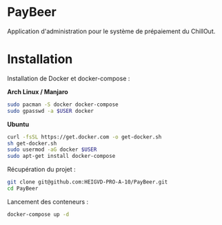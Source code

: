 PayBeer
=======

Application d'administration pour le système de prépaiement du ChillOut.

# Installation

Installation de Docker et docker-compose :

**Arch Linux / Manjaro**
```bash
sudo pacman -S docker docker-compose
sudo gpasswd -a $USER docker
```

**Ubuntu**
```bash
curl -fsSL https://get.docker.com -o get-docker.sh
sh get-docker.sh
sudo usermod -aG docker $USER
sudo apt-get install docker-compose
```

Récupération du projet :
```bash
git clone git@github.com:HEIGVD-PRO-A-10/PayBeer.git
cd PayBeer
```
Lancement des conteneurs :
```bash
docker-compose up -d
```